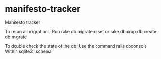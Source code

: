 # manifesto-tracker
Manifesto tracker

To rerun all migrations:
Run
    rake db:migrate:reset
or
    rake db:drop db:create db:migrate

To double check the state of the db:
Use the command
    rails dbconsole
Within sqlite3:
    .schema
